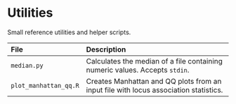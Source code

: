 # Utilities

Small reference utilities and helper scripts.  

| File | Description |  
| :--- | :--- |  
| `median.py` | Calculates the median of a file containing numeric values. Accepts `stdin`. |  
| `plot_manhattan_qq.R` | Creates Manhattan and QQ plots from an input file with locus association statistics. |  


